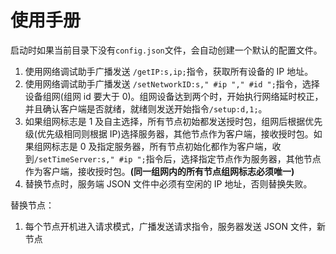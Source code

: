 # 使用手册

启动时如果当前目录下没有`config.json`文件，会自动创建一个默认的配置文件。

1. 使用网络调试助手广播发送 `/getIP:s,ip;`指令，获取所有设备的 IP 地址。
2. 使用网络调试助手广播发送 `/setNetworkID:s," #ip "," #id ";`指令，选择设备组网(组网 id 要大于 0)。组网设备达到两个时，开始执行网络延时校正，并且确认客户端是否就绪，就绪则发送开始指令`/setup:d,1;`。
3. 如果组网标志是 1 及自主选择，所有节点初始都发送授时包，组网后根据优先级(优先级相同则根据 IP)选择服务器，其他节点作为客户端，接收授时包。如果组网标志是 0 及指定服务器，所有节点初始化都作为客户端，收到`/setTimeServer:s," #ip ";`指令后，选择指定节点作为服务器，其他节点作为客户端，接收授时包。**(同一组网内的所有节点组网标志必须唯一)**
4. 替换节点时，服务端 JSON 文件中必须有空闲的 IP 地址，否则替换失败。

替换节点：

1. 每个节点开机进入请求模式，广播发送请求指令，服务器发送 JSON 文件，新节点
